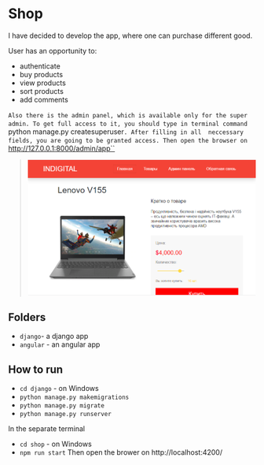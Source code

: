 # Shop
 I have decided to develop the app, where one can purchase different good.<br/>

 User has an opportunity to:
  * authenticate
  * buy products
  * view products
  * sort products
  * add comments<br/>

`Also there is the admin panel, which is available only for the super admin. To get full access to it, you should type in terminal command `python manage.py createsuperuser`. After filling in all  neccessary fields, you are going to be granted access. Then open the browser on `http://127.0.0.1:8000/admin/app``

> ![Screenshot](screen.png)

## Folders
* `django`- a django app
* `angular` - an angular app

## How to run 
* `cd django` - on Windows
* `python manage.py makemigrations`
* `python manage.py migrate`
* `python manage.py runserver`<br/>

In the separate terminal 

* `cd shop` - on Windows
* `npm run start` 
Then open the brower on http://localhost:4200/ 
